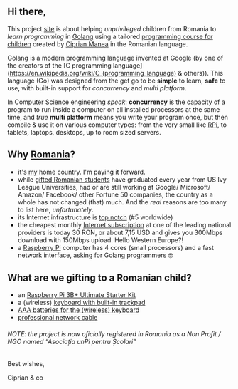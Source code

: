 ## Hi there,

This project [site](https://www.unpi.ro/) is about helping _unprivileged_ children from Romania to _learn programming_ in [Golang](https://golang.org) using a tailored [programming course for children](https://go.unpi.ro/) created by [Ciprian Manea](https://www.linkedin.com/in/ciprian-manea/) in the Romanian language.

Golang is a modern programming language invented at Google (by one of the creators of the [C programming language](https://en.wikipedia.org/wiki/C_(programming_language) & others)). This language (Go) was designed from the get go to be **simple** to learn, **safe** to use, with built-in support for _concurrency_ and _multi platform_.

In Computer Science engineering _speak_: **concurrency** is the capacity of a program to run inside a computer on all installed processors at the same time, and _true_ **multi platform** means you write your program once, but then compile & use it on various computer types: from the very small like [RPi](https://www.raspberrypi.org), to tablets, laptops, desktops, up to room sized servers.

## Why [Romania](https://en.wikipedia.org/wiki/Romania)?

- it's [my](https://www.linkedin.com/in/ciprian-manea/) home country. I'm paying it forward.
- while [gifted Romanian students](https://space.nss.org/settlement/nasa/Contest/Results/2019/) have graduated every year from US Ivy League Universities, had or are still working at Google/ Microsoft/ Amazon/ Facebook/ other Fortune 50 companies, the country as a whole has not changed (that) much. And the _real_ reasons are too many to list here, _unfortunately_.
- its Internet infrastructure is [top notch](http://business-review.eu/news/romania-has-5th-fastest-internet-speed-in-the-world-176801) (#5 worldwide)
- the cheapest monthly [Internet subscription](https://www.digiromania.ro/servicii/internet) at one of the leading national providers is today 30 RON, or about 7,15 USD and gives you 300Mbps download with 150Mbps upload. Hello Western Europe?!
- a [Raspberry Pi](https://www.raspberrypi.org/products/raspberry-pi-4-model-b/specifications/) computer has 4 cores (small processors) and a fast network interface, asking for Golang programmers 🤓

## What are we gifting to a Romanian child?

- an [Raspberry Pi 3B+ Ultimate Starter Kit](https://www.amazon.de/-/en/Raspberry-Ultimate-Starter-Switching-Premium/dp/B09BCKRKKG/)
- a (wireless) [keyboard with built-in trackpad](https://www.amazon.de/gp/product/B07HG5Q851/)
- [AAA batteries for the (wireless) keyboard](https://www.amazon.de/-/en/gp/product/B00009X3EV/)
- [professional network cable](https://www.amazon.de/gp/product/B00QV1F160/)

###### NOTE: the project is now oficially registered in Romania as a Non Profit / NGO named “Asociația unPi pentru Școlari”

Best wishes,

Ciprian & co
